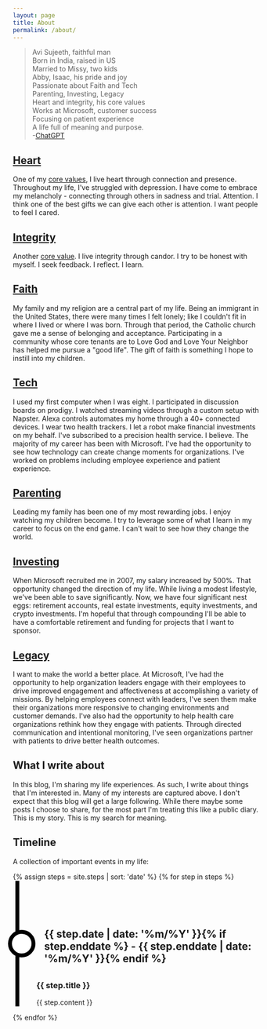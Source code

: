 ```yaml
---
layout: page
title: About
permalink: /about/
---
```

> Avi Sujeeth, faithful man <br>
> Born in India, raised in US <br>
> Married to Missy, two kids <br>
> Abby, Isaac, his pride and joy <br>
> Passionate about Faith and Tech <br>
> Parenting, Investing, Legacy <br>
> Heart and integrity, his core values <br>
> Works at Microsoft, customer success <br>
> Focusing on patient experience <br>
> A life full of meaning and purpose. <br>
-[ChatGPT](https://chat.openai.com/chat)

## [Heart](https://avisuj.github.io/categories/heart)
One of my [core values](https://www.linkedin.com/pulse/my-core-values-integrity-heart-avi-sujeeth/), I live heart through connection and presence.  Throughout my life, I've struggled with depression.  I have come to embrace my melancholy - connecting through others in sadness and trial.  Attention.  I think one of the best gifts we can give each other is attention.  I want people to feel I cared.

## [Integrity](https://avisuj.github.io/categories/integrity)
Another [core value](https://www.linkedin.com/pulse/my-core-values-integrity-heart-avi-sujeeth/).  I live integrity through candor.  I try to be honest with myself.  I seek feedback.  I reflect.  I learn.

## [Faith](https://avisuj.github.io/categories/faith)
My family and my religion are a central part of my life.  Being an immigrant in the United States, there were many times I felt lonely; like I couldn't fit in where I lived or where I was born.  Through that period, the Catholic church gave me a sense of belonging and acceptance.  Participating in a community whose core tenants are to Love God and Love Your Neighbor has helped me pursue a "good life".  The gift of faith is something I hope to instill into my children.

## [Tech](https://avisuj.github.io/categories/tech)
I used my first computer when I was eight.  I participated in discussion boards on prodigy.  I watched streaming videos through a custom setup with Napster.  Alexa controls automates my home through a 40+ connected devices.  I wear two health trackers.  I let a robot make financial investments on my behalf.  I've subscribed to a precision health service.  I believe.  The majority of my career has been with Microsoft.  I've had the opportunity to see how technology can create change moments for organizations.  I've worked on problems including employee experience and patient experience. 

## [Parenting](https://avisuj.github.io/categories/parenting)
Leading my family has been one of my most rewarding jobs.  I enjoy watching my children become.  I try to leverage some of what I learn in my career to focus on the end game.  I can't wait to see how they change the world. 

## [Investing](https://avisuj.github.io/categories/investing)
When Microsoft recruited me in 2007, my salary increased by 500%.  That opportunity changed the direction of my life.  While living a modest lifestyle, we've been able to save significantly.  Now, we have four significant nest eggs: retirement accounts, real estate investments, equity investments, and crypto investments.  I'm hopeful that through compounding I'll be able to have a comfortable retirement and funding for projects that I want to sponsor.

## [Legacy](https://avisuj.github.io/categories/legacy)
I want to make the world a better place.  At Microsoft, I've had the opportunity to help organization leaders engage with their employees to drive improved engagement and affectiveness at accomplishing a variety of missions.  By helping employees connect with leaders, I've seen them make their organizations more responsive to changing environments and customer demands.  I've also had the opportunity to help health care organizations rethink how they engage with patients.  Through directed communication and intentional monitoring, I've seen organizations partner with patients to drive better health outcomes.

## What I write about
In this blog, I'm sharing my life experiences.  As such, I write about things that I'm interested in.  Many of my interests are captured above.  I don't expect that this blog will get a large following.  While there maybe some posts I choose to share, for the most part I'm treating this like a public diary.  This is my story.  This is my search for meaning.

## Timeline
A collection of important events in my life:
<STYLE>
.item {
padding-top:100px;
min-height:150px;
position:relative
}
.item:before,.last-item:after {
background:#fff;
border:8px solid #000;
border-radius:50%;
width:40px;
height:40px;
display:inline-block;
content:"";
margin-left:1rem;
position:relative;
z-index:1;
left:calc(2% - 36px)
}
.vertical-line {
width:8px;
background-color:#000;
position:absolute;
left:calc(2% - 5px);
top:0;
bottom:0
}
.item .card-panel {
margin:0;
margin:2rem 0 0 3rem
}
.item-date {
margin-top:-60px;
margin-left:4rem
}
.cv-title {
margin-bottom:0;
margin-left:calc(2% - 5px);
line-height:190%
}
.cv-title span {
padding:1rem
}
.last-item{
padding-top:80px;
height:70px;
position:relative
}
</STYLE>

<div class="container row">
    {% assign steps = site.steps | sort: 'date' %}
    {% for step in steps %}
    <div class="item">
        <i class="vertical-line"></i>
        <h2 class="item-date">{{ step.date | date: '%m/%Y' }}{% if step.enddate %} - {{ step.enddate | date: '%m/%Y' }}{% endif %}</h2>
        <div class="card-panel">
            <h3 class="card-title">
                {{ step.title }}
            </h3>
            <p>
                {{ step.content }}
            </p>
        </div>
    </div>
    {% endfor %}
    </div>